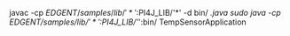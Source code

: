 javac -cp $EDGENT/samples/lib/'*':$PI4J_LIB/'*' -d bin/ *.java
sudo java -cp $EDGENT/samples/lib/'*':$PI4J_LIB/'*':bin/ TempSensorApplication

